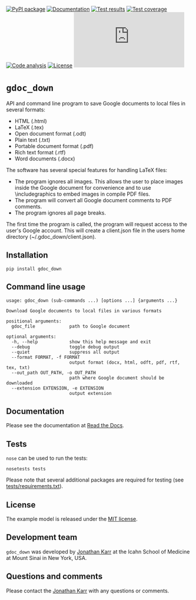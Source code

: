 [![PyPI package](https://img.shields.io/pypi/v/gdoc_down.svg)](https://pypi.python.org/pypi/gdoc_down)
[![Documentation](https://readthedocs.org/projects/gdoc_down/badge/?version=latest)](http://gdoc_down.readthedocs.org)
[![Test results](https://circleci.com/gh/KarrLab/gdoc_down.svg?style=shield)](https://circleci.com/gh/KarrLab/gdoc_down)
[![Test coverage](https://coveralls.io/repos/github/KarrLab/gdoc_down/badge.svg)](https://coveralls.io/github/KarrLab/gdoc_down)
[![Code analysis](https://codeclimate.com/github/KarrLab/gdoc_down/badges/gpa.svg)](https://codeclimate.com/github/KarrLab/gdoc_down)
[![License](https://img.shields.io/github/license/KarrLab/gdoc_down.svg)](LICENSE)
![Analytics](https://ga-beacon.appspot.com/UA-86759801-1/gdoc_down/README.md?pixel)

# `gdoc_down`
API and command line program to save Google documents to local files in several formats:
* HTML (.html)
* LaTeX (.tex)
* Open document format (.odt)
* Plain text (.txt)
* Portable document format (.pdf)
* Rich text format (.rtf)
* Word documents (.docx)

The software has several special features for handling LaTeX files:
* The program ignores all images. This allows the user to place images inside the Google 
  document for convenience and to use \includegraphics to embed images in compile PDF files.
* The program will convert all Google document comments to PDF comments.
* The program ignores all page breaks.

The first time the program is called, the program will request access to the user's Google
account. This will create a client.json file in the users home directory (~/.gdoc_down/client.json).

## Installation
```
pip install gdoc_down
```

## Command line usage
```
usage: gdoc_down (sub-commands ...) [options ...] {arguments ...}

Download Google documents to local files in various formats

positional arguments:
  gdoc_file             path to Google document

optional arguments:
  -h, --help            show this help message and exit
  --debug               toggle debug output
  --quiet               suppress all output
  --format FORMAT, -f FORMAT
                        output format (docx, html, odft, pdf, rtf, tex, txt)
  --out_path OUT_PATH, -o OUT_PATH
                        path where Google document should be downloaded
  --extension EXTENSION, -e EXTENSION
                        output extension
```

## Documentation
Please see the documentation at [Read the Docs](http://gdoc_down.readthedocs.io).

## Tests
`nose` can be used to run the tests:
```
nosetests tests
```

Please note that several additional packages are required for testing (see [tests/requirements.txt](tests/requirements.txt)).

## License
The example model is released under the [MIT license](LICENSE).

## Development team
`gdoc_down` was developed by [Jonathan Karr](http://www.karrlab.org) at the Icahn School of Medicine at Mount Sinai in New York, USA.

## Questions and comments
Please contact the [Jonathan Karr](http://www.karrlab.org) with any questions or comments.
